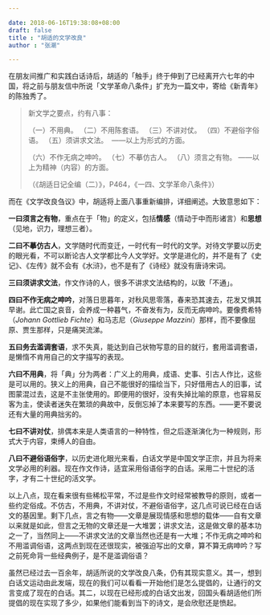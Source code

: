 ```yaml
---

date: 2018-06-16T19:38:08+08:00
draft: false
title : "胡适的文学改良"
author : "张潮"

---
```



在朋友间推广和实践白话诗后，胡适的「触手」终于伸到了已经离开六七年的中国，将之前与朋友信中所说「文学革命八条件」扩充为一篇文中，寄给《新青年》的陈独秀了。

> 新文学之要点，约有八事：
>
> （一）不用典。
> （二）不用陈套语。
> （三）不讲对仗。
> （四）不避俗字俗语。
> （五）须讲求文法。
> ​	——以上为形式的方面。
>
> （六）不作无病之呻吟。
> （七）不摹仿古人。
> （八）须言之有物。
> ​	——以上为精神（内容）的方面。
>
> （《胡适日记全编（二）》，P464，《一四、文学革命八条件》）

而在《文学改良刍议》中，胡适将上面八事重新编排，详细阐述。大致意思如下：

**一曰须言之有物**，重点在于「物」的定义，包括**情感**（情动于中而形诸言）和**思想**（见地，识力，理想三者）。

**二曰不摹仿古人**，文学随时代而变迁，一时代有一时代的文学。对待文学要以历史的眼光看，不可以断论古人文学都比今人文学好。文学是进化的，并不是有了《史记》、《左传》就不会有《水浒》，也不是有了《诗经》就没有唐诗宋词。

**三曰须讲求文法**，作文作诗的人，很多不讲求文法结构的，以致「不通」。

**四曰不作无病之呻吟**，对落日思暮年，对秋风思零落，春来恐其速去，花发又惧其早谢。此亡国之哀音，会养成一种暮气，不奋发有为，反而无病呻吟。要像费希特（*Johann Gottlieb Fichte*）和马志尼（*Giuseppe Mazzini*）那样，而不要像屈原、贾生那样，只是痛哭流涕。

**五曰务去滥调套语**，求不失真，能达到自己状物写意的目的就行，套用滥调套语，是懒惰不肯用自己的文字描写的表现。

**六曰不用典**，将「典」分为两者：广义上的用典，成语、史事、引古人作比，这些是可以用的。狭义上的用典，自己不能很好的描绘当下，只好借用古人的旧事，试图蒙混过去，这是不主张使用的。即便用的很好，没有失掉比喻的原意，也容易反客为主，使读者迷失在繁琐的典故中，反倒忘掉了本来要写的东西。——更不要说还有大量的用典拙劣的。

**七曰不讲对仗**，排偶本来是人类语言的一种特性，但之后逐渐演化为一种规则，形式大于内容，束缚人的自由。

**八曰不避俗语俗字**，以历史进化眼光来看，白话文学是中国文学正宗，并且为将来文学必用的利器。现在作文作诗，适宜采用俗语俗字的白话。采用二十世纪的活字，才有二十世纪的活文学。

以上八点，现在看来很有些稀松平常，不过是些作文时经常被教导的原则，或者一些约定俗成。不仿古，不用典，不讲对仗，不避俗语俗字，这几点可说已经在白话文的基因里。剩下几点，言之有物——文章是展现情感和思想的载体——自有文章以来就是如此，但言之无物的文章还是一大堆罢；讲求文法，这是做文章的基本功之一了，当然同上——不讲求文法的文章当然也还是有一大堆；不作无病之呻吟和不用滥调俗语，这两点到现在还很现实，被强迫写出的文章，算不算无病呻吟？写之前死命背一些经典例子，是不是滥调俗语？

虽然已经过去一百余年，胡适所说的文学改良八条，仍有其现实意义。其一，想到白话文运动由此发端，现在的我们可以看看一开始他们是怎么提倡的，让通行的文言变成了现在的白话。其二，以现在已经形成的白话文出发，回国头看胡适他们所提倡的现在实现了多少，如果他们能看到当下的诗文，是会欣慰还是愤起。

